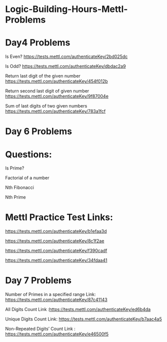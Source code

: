 # Logic-Building-Hours-Mettl-Problems

# Day4 Problems

Is Even?   https://tests.mettl.com/authenticateKey/2bd025dc

Is Odd? https://tests.mettl.com/authenticateKey/dbdac2a9

Return last digit of the given number https://tests.mettl.com/authenticateKey/454f012b

Return second last digit of given number https://tests.mettl.com/authenticateKey/9f87004e

Sum of last digits of two given numbers https://tests.mettl.com/authenticateKey/783a1fcf



# Day 6 Problems

# Questions:

Is Prime?

Factorial of a number

Nth Fibonacci

Nth Prime

# Mettl Practice Test Links:

https://tests.mettl.com/authenticateKey/b1efaa3d

https://tests.mettl.com/authenticateKey/8c1f2ae

https://tests.mettl.com/authenticateKey/f390cadf

https://tests.mettl.com/authenticateKey/34fdaa41



# Day 7 Problems


Number of Primes in a specified range   Link: https://tests.mettl.com/authenticateKey/87c41143

All Digits Count                        Link :https://tests.mettl.com/authenticateKey/ed6b4da

Unique Digits Count                     Link: https://tests.mettl.com/authenticateKey/b7aac4a5

Non-Repeated Digits’ Count              Link : https://tests.mettl.com/authenticateKey/e46500f5

